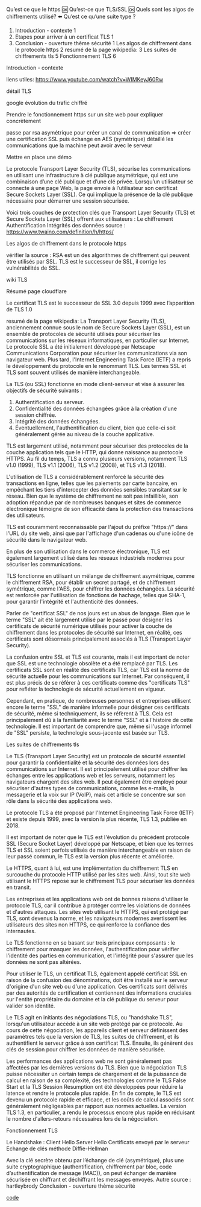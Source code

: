 Qu’est ce que le https 🆗
Qu’est-ce que TLS/SSL 🆗
Quels sont les algos de chiffrements utilisé? ⬅️
Qu’est ce qu’une suite type ?



1. Introduction - contexte	1
2. Etapes pour arriver à un certificat TLS	1
3. Conclusion - ouverture thème sécurité	1
Les algos de chiffrement dans le protocole https	2
resumé de la page wikipedia:	3
Les suites de chiffrements tls	5
Fonctionnement TLS	6

Introduction - contexte

liens utiles: https://www.youtube.com/watch?v=WIMKeyJ60Rw

détail TLS 

google évolution du trafic chiffré


Prendre le fonctionnement https sur un site web pour expliquer concrètement

passe par rsa asymétrique pour créer un canal de communication => créer une certification SSL
puis échange en AES (symétrique) 
détaillé les communications que la machine peut avoir avec le serveur

Mettre en place une démo


Le protocole Transport Layer Security (TLS), sécurise les communications en utilisant une infrastructure à clé publique asymétrique, qui est une combinaison d’une clé publique et d’une clé privée.
Lorsqu’un utilisateur se connecte à une page Web, la page envoie à l’utilisateur son certificat Secure Sockets Layer (SSL). Ce qui implique la présence de la clé publique nécessaire pour démarrer une session sécurisée.





Voici trois couches de protection clés que Transport Layer Security (TLS) et Secure Sockets Layer (SSL)  offrent aux utilisateurs :
Le chiffrement
Authentification
Intégrités des données
source : https://www.twaino.com/definition/h/https/





Les algos de chiffrement dans le protocole https



 vérifier la source : RSA est un des algorithmes de chiffrement qui peuvent être utilisés par SSL.
TLS est le successeur de SSL, il corrige les vulnérabilités de SSL.

wiki TLS


Résumé page cloudflare



Le certificat TLS est le successeur de SSL 3.0 depuis 1999 avec l’apparition de TLS 1.0



resumé de la page wikipedia: 
La Transport Layer Security (TLS), anciennement connue sous le nom de Secure Sockets Layer (SSL), est un ensemble de protocoles de sécurité utilisés pour sécuriser les communications sur les réseaux informatiques, en particulier sur Internet. Le protocole SSL a été initialement développé par Netscape Communications Corporation pour sécuriser les communications via son navigateur web. Plus tard, l'Internet Engineering Task Force (IETF) a repris le développement du protocole en le renommant TLS. Les termes SSL et TLS sont souvent utilisés de manière interchangeable.

La TLS (ou SSL) fonctionne en mode client-serveur et vise à assurer les objectifs de sécurité suivants :
1. Authentification du serveur.
2. Confidentialité des données échangées grâce à la création d'une session chiffrée.
3. Intégrité des données échangées.
4. Éventuellement, l'authentification du client, bien que celle-ci soit généralement gérée au niveau de la couche applicative.

TLS est largement utilisé, notamment pour sécuriser des protocoles de la couche application tels que le HTTP, qui donne naissance au protocole HTTPS. Au fil du temps, TLS a connu plusieurs versions, notamment TLS v1.0 (1999), TLS v1.1 (2006), TLS v1.2 (2008), et TLS v1.3 (2018).

L'utilisation de TLS a considérablement renforcé la sécurité des transactions en ligne, telles que les paiements par carte bancaire, en empêchant les tiers d'intercepter des données sensibles transitant sur le réseau. Bien que le système de chiffrement ne soit pas infaillible, son adoption répandue par de nombreuses banques et sites de commerce électronique témoigne de son efficacité dans la protection des transactions des utilisateurs.

TLS est couramment reconnaissable par l'ajout du préfixe "https://" dans l'URL du site web, ainsi que par l'affichage d'un cadenas ou d'une icône de sécurité dans le navigateur web.

En plus de son utilisation dans le commerce électronique, TLS est également largement utilisé dans les réseaux industriels modernes pour sécuriser les communications.

TLS fonctionne en utilisant un mélange de chiffrement asymétrique, comme le chiffrement RSA, pour établir un secret partagé, et de chiffrement symétrique, comme l'AES, pour chiffrer les données échangées. La sécurité est renforcée par l'utilisation de fonctions de hachage, telles que SHA-1, pour garantir l'intégrité et l'authenticité des données.




Parler de "certificat SSL" de nos jours est un abus de langage. Bien que le terme "SSL" ait été largement utilisé par le passé pour désigner les certificats de sécurité numérique utilisés pour activer la couche de chiffrement dans les protocoles de sécurité sur Internet, en réalité, ces certificats sont désormais principalement associés à TLS (Transport Layer Security).

La confusion entre SSL et TLS est courante, mais il est important de noter que SSL est une technologie obsolète et a été remplacé par TLS. Les certificats SSL sont en réalité des certificats TLS, car TLS est la norme de sécurité actuelle pour les communications sur Internet. Par conséquent, il est plus précis de se référer à ces certificats comme des "certificats TLS" pour refléter la technologie de sécurité actuellement en vigueur.

Cependant, en pratique, de nombreuses personnes et entreprises utilisent encore le terme "SSL" de manière informelle pour désigner ces certificats de sécurité, même si techniquement, ils se réfèrent à TLS. Cela est principalement dû à la familiarité avec le terme "SSL" et à l'histoire de cette technologie. Il est important de comprendre que, même si l'usage informel de "SSL" persiste, la technologie sous-jacente est basée sur TLS.



Les suites de chiffrements tls

Le TLS (Transport Layer Security) est un protocole de sécurité essentiel pour garantir la confidentialité et la sécurité des données lors des communications sur Internet. Il est principalement utilisé pour chiffrer les échanges entre les applications web et les serveurs, notamment les navigateurs chargent des sites web. Il peut également être employé pour sécuriser d'autres types de communications, comme les e-mails, la messagerie et la voix sur IP (VoIP), mais cet article se concentre sur son rôle dans la sécurité des applications web.

Le protocole TLS a été proposé par l'Internet Engineering Task Force (IETF) et existe depuis 1999, avec la version la plus récente, TLS 1.3, publiée en 2018.

Il est important de noter que le TLS est l'évolution du précédent protocole SSL (Secure Socket Layer) développé par Netscape, et bien que les termes TLS et SSL soient parfois utilisés de manière interchangeable en raison de leur passé commun, le TLS est la version plus récente et améliorée.

Le HTTPS, quant à lui, est une implémentation du chiffrement TLS en surcouche du protocole HTTP utilisé par les sites web. Ainsi, tout site web utilisant le HTTPS repose sur le chiffrement TLS pour sécuriser les données en transit.

Les entreprises et les applications web ont de bonnes raisons d'utiliser le protocole TLS, car il contribue à protéger contre les violations de données et d'autres attaques. Les sites web utilisant le HTTPS, qui est protégé par TLS, sont devenus la norme, et les navigateurs modernes avertissent les utilisateurs des sites non HTTPS, ce qui renforce la confiance des internautes.

Le TLS fonctionne en se basant sur trois principaux composants : le chiffrement pour masquer les données, l'authentification pour vérifier l'identité des parties en communication, et l'intégrité pour s'assurer que les données ne sont pas altérées.

Pour utiliser le TLS, un certificat TLS, également appelé certificat SSL en raison de la confusion des dénominations, doit être installé sur le serveur d'origine d'un site web ou d'une application. Ces certificats sont délivrés par des autorités de certification et contiennent des informations cruciales sur l'entité propriétaire du domaine et la clé publique du serveur pour valider son identité.

Le TLS agit en initiants des négociations TLS, ou "handshake TLS", lorsqu'un utilisateur accède à un site web protégé par ce protocole. Au cours de cette négociation, les appareils client et serveur définissent des paramètres tels que la version de TLS, les suites de chiffrement, et ils authentifient le serveur grâce à son certificat TLS. Ensuite, ils génèrent des clés de session pour chiffrer les données de manière sécurisée.

Les performances des applications web ne sont généralement pas affectées par les dernières versions du TLS. Bien que la négociation TLS puisse nécessiter un certain temps de chargement et de la puissance de calcul en raison de sa complexité, des technologies comme le TLS False Start et la TLS Session Resumption ont été développées pour réduire la latence et rendre le protocole plus rapide. En fin de compte, le TLS est devenu un protocole rapide et efficace, et les coûts de calcul associés sont généralement négligeables par rapport aux normes actuelles. La version TLS 1.3, en particulier, a rendu le processus encore plus rapide en réduisant le nombre d'allers-retours nécessaires lors de la négociation.



Fonctionnement TLS

Le Handshake : 
Client Hello
Server Hello
Certificats envoyé par le serveur
Echange de clés 
méthode Diffie-Hellman


Avec la clé secrète obtenu par l’échange de clé (asymétrique), plus une suite cryptographique (authentification, chiffrement par bloc, code d’authentification de message (MAC)), on peut échanger de manière sécurisée en chiffrant et déchiffrant les messages envoyés.
Autre source : hartleybrody
Conclusion - ouverture thème sécurité


[code](https://stackoverflow.com/questions/5789193/extracting-public-key-from-certificate-and-encrypting-data)
